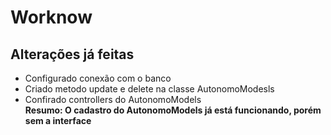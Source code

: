 # Worknow

## Alterações já feitas
- Configurado conexão com o banco
- Criado metodo update e delete na classe AutonomoModesls
- Confirado controllers do AutonomoModels<br>
**Resumo: O cadastro do AutonomoModels já está funcionando, porém sem a interface**
